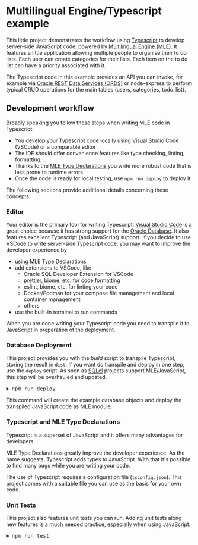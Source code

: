 # Multilingual Engine/Typescript example

This little project demonstrates the workflow using [Typescript](https://www.typescriptlang.org/) to develop server-side JavaScript code, powered by [Multilingual Engine (MLE)](https://docs.oracle.com/en/database/oracle/oracle-database/23/mlejs/). It features a little application allowing multiple people to organise their to do lists. Each user can create categories for their lists. Each item on the to do list can have a priority associated with it.

The Typescript code in this example provides an API you can invoke, for example via [Oracle REST Data Services (ORDS)](https://www.oracle.com/ords) or node-express to perform typical CRUD operations for the main tables (users, categories, todo_list).

## Development workflow

Broadly speaking you follow these steps when writing MLE code in Typescript:

- You develop your Typescript code locally using Visual Studio Code (VSCode) or a comparable editor
- The IDE should offer convenience features like type checking, linting, formatting, ...
- Thanks to the [MLE Type Declarations](https://oracle-samples.github.io/mle-modules/) you write more robust code that is less prone to runtime errors
- Once the code is ready for local testing, use `npm run deploy` to deploy it

The following sections provide additional details concerning these concepts.

### Editor

Your editor is the primary tool for writing Typescript. [Visual Studio Code](https://code.visualstudio.com/) is a great choice because it has strong support for the [Oracle Database](https://marketplace.visualstudio.com/items?itemName=Oracle.sql-developer). It also features excellent Typescript (and JavaScript) support. If you decide to use VSCode to write server-side Typescript code, you may want to improve the developer experience by

- using [MLE Type Declarations](https://oracle-samples.github.io/mle-modules/)
- add extensions to VSCode, like
  - Oracle SQL Developer Extension for VSCode
  - prettier, biome, etc. for code formatting
  - eslint, biome, etc. for linting your code
  - Docker/Podman for your compose file management and local container management
  - others
- use the built-in terminal to run commands

When you are done writing your Typescript code you need to transpile it to JavaScript in preparation of the deployment.

### Database Deployment

This project provides you with the _build_ script to transpile Typescript, storing the result in `dist`. If you want do transpile and deploy in one step, use the `deploy` script. As soon as [SQLcl](https://www.oracle.com/sqlcl) projects support MLE/JavaScript, this step will be overhauled and updated.

<details>
  <summary><tt>npm run deploy</tt></summary>

```
> deploy
> npx tsc && bash utils/deploy.sh

+++ pwd
++ basename /home/martin/devel/javascript/javascript-blogposts/mle-typescript
+ [[ mle-typescript != mle-typescript ]]
+ cp -v src/database/01_users.sql src/database/02_categories.sql src/database/03_todo_list.sql src/database/04_todo_package.sql dist
'src/database/01_users.sql' -> 'dist/01_users.sql'
'src/database/02_categories.sql' -> 'dist/02_categories.sql'
'src/database/03_todo_list.sql' -> 'dist/03_todo_list.sql'
'src/database/04_todo_package.sql' -> 'dist/04_todo_package.sql'
+ cp -v src/database/controller.xml dist
'src/database/controller.xml' -> 'dist/controller.xml'
+ cp -v utils/deploy.sql dist
'utils/deploy.sql' -> 'dist/deploy.sql'
+ cd dist
+ /opt/oracle/sqlcl/bin/sql /nolog @deploy


SQLcl: Release 24.3 Production on Fri Feb 28 16:53:55 2025

Copyright (c) 1982, 2025, Oracle.  All rights reserved.

Connected.
--Starting Liquibase at 2025-02-28T16:53:55.996759773 (version 4.25.0.305.0400 #0 built at 2024-10-31 21:25+0000)
Database is up to date, no changesets to execute

UPDATE SUMMARY
Run:                          0
Previously run:               3
Filtered out:                 0
-------------------------------
Total change sets:            3



Operation completed successfully.

MLE Module todos_module created

MLE env TODOS_ENV created.

Disconnected from Oracle Database 23ai Free Release 23.0.0.0.0 - Develop, Learn, and Run for Free
Version 23.6.0.24.10
```
</details>


This command will create the example database objects and deploy the transpiled JavaScript code as MLE module.

### Typescript and MLE Type Declarations

Typescript is a superset of JavaScript and it offers many advantages for developers. 

MLE Type Declarations greatly improve the developer experience. As the name suggests, Typescript adds types to JavaScript. With that it's possible to find many bugs while you are writing your code.

The use of Typescript requires a configuration file (`tsconfig.json`). This project comes with a suitable file you can use as the basis for your own code.

### Unit Tests

This project also features unit tests you can run. Adding unit tests along new features is a much needed practice, especially when using JavaScript.

<details>
  <summary><tt>npm run test</tt></summary>

This needs completing

<details>

This command runs all the unit tests and prints the output on screen.

### Linting Code

This project uses [biome.js](https://biomejs.dev/) for linting, but this is merely one option among many. ESLint is another popular tool in the JavaScript ecosystem, and there are many additional ones out for you to try.

<details>
  <summary><tt>npm run lint</tt></summary>

```

> lint
> npx biome lint --verbose src/typescript

Checked 1 file in 1106µs. No fixes applied.
 VERBOSE  ━━━━━━━━━━━━━━━━━━━━━━━━━━━━━━━━━━━━━━━━━━━━━━━━━━━━━━━━━━━━━━━━━━━━━━━━━━━━━━━━━━━━━━━━━━

  ℹ Files processed:
  
  - src/typescript/todos.ts
  

 VERBOSE  ━━━━━━━━━━━━━━━━━━━━━━━━━━━━━━━━━━━━━━━━━━━━━━━━━━━━━━━━━━━━━━━━━━━━━━━━━━━━━━━━━━━━━━━━━━

  ℹ Files fixed:
  
  ⚠ The list is empty.
```
</details>

This command will tell you if your source file(s) adhere to your coding standards.# Example Template

The introduction summarizes the purpose and function of the project, and should be concise (a brief paragraph or two). This introduction may be the same as the first paragraph on the project page.

For a full description of the module, visit the
[project page](https://www.oracle.com).

Submit bug reports and feature suggestions, or track changes in the
[issue queue](https://www.oracle.com).


## Table of contents (optional)

- Requirements
- Installation
- Configuration
- Troubleshooting
- FAQ
- Maintainers


## Requirements (required)

This project requires the following:

- [Hard Work](https://www.noMorePlay.com)


## Installation (required, unless a separate INSTALL.md is provided)

Install as you would normally install.

## Configuration (optional)

## Troubleshooting (optional)

## FAQ (optional)

**Q: How do I write a README?**

**A:** Follow this template. It's fun and easy!

## Maintainers (optional)


## For more information about SQLcl Projects:
Reach out to the SQLcl Project Extension documentation by visiting the [Database Application CI/CD Doc Link](https://docs.oracle.com/en/database/oracle/sql-developer-command-line/24.3/sqcug/database-application-ci-cd.html).
